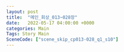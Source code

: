 ```yaml
---
layout: post
title:  "메인_회상_013~028장"
date:   2022-05-17 04:00:00 +0000
categories: Main
Tags: Story Main
SceneCode: ["scene_skip_cp013-028_q1_s10"]
---
```

